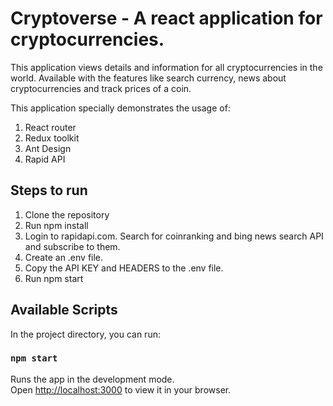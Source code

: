 # Cryptoverse - A react application for cryptocurrencies.

This application views details and information for all cryptocurrencies in the world. Available with the features like search currency, news about cryptocurrencies and track prices of a coin.

This application specially demonstrates the usage of:

1. React router
2. Redux toolkit
3. Ant Design
4. Rapid API

## Steps to run
1. Clone the repository
2. Run npm install
3. Login to rapidapi.com. Search for coinranking and bing news search API and subscribe to them.
4. Create an .env file.
5. Copy the API KEY and HEADERS to the .env file.
6. Run npm start

## Available Scripts

In the project directory, you can run:

### `npm start`

Runs the app in the development mode.\
Open [http://localhost:3000](http://localhost:3000) to view it in your browser.
